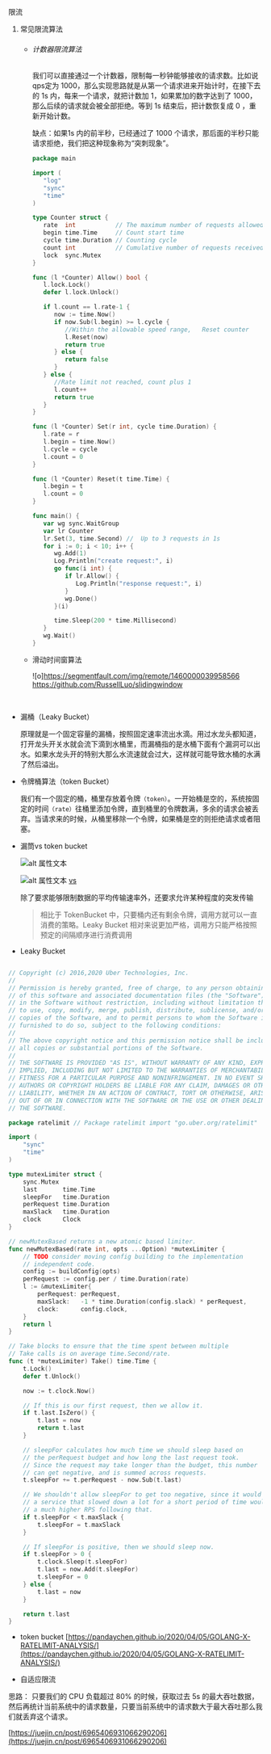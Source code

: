 限流

1. 常见限流算法

   

   - ###### 计数器限流算法
     
     我们可以直接通过一个计数器，限制每一秒钟能够接收的请求数。比如说 qps定为 1000，那么实现思路就是从第一个请求进来开始计时，在接下去的 1s 内，每来一个请求，就把计数加 1，如果累加的数字达到了 1000，那么后续的请求就会被全部拒绝。等到 1s 结束后，把计数恢复成 0 ，重新开始计数。
     
     缺点：如果1s 内的前半秒，已经通过了 1000 个请求，那后面的半秒只能请求拒绝，我们把这种现象称为“突刺现象”。
     
     
     
     ```go 
     package main
     
     import (
        "log"
        "sync"
        "time"
     )
     
     type Counter struct {
        rate  int           // The maximum number of requests allowed in the count cycle
        begin time.Time     // Count start time
        cycle time.Duration // Counting cycle
        count int           // Cumulative number of requests received in the counting cycle
        lock  sync.Mutex
     }
     
     func (l *Counter) Allow() bool {
        l.lock.Lock()
        defer l.lock.Unlock()
     
        if l.count == l.rate-1 {
           now := time.Now()
           if now.Sub(l.begin) >= l.cycle {
              //Within the allowable speed range,   Reset counter
              l.Reset(now)
              return true
           } else {
              return false
           }
        } else {
           //Rate limit not reached, count plus 1
           l.count++
           return true
        }
     }
     
     func (l *Counter) Set(r int, cycle time.Duration) {
        l.rate = r
        l.begin = time.Now()
        l.cycle = cycle
        l.count = 0
     }
     
     func (l *Counter) Reset(t time.Time) {
        l.begin = t
        l.count = 0
     }
     
     func main() {
        var wg sync.WaitGroup
        var lr Counter
        lr.Set(3, time.Second) //  Up to 3 requests in 1s
        for i := 0; i < 10; i++ {
           wg.Add(1)
           Log.Println("create request:", i)
           go func(i int) {
              if lr.Allow() {
                 Log.Println("response request:", i)
              }
              wg.Done()
           }(i)
     
           time.Sleep(200 * time.Millisecond)
        }
        wg.Wait()
     }
     ```



   - 滑动时间窗算法

        ![o]https://segmentfault.com/img/remote/1460000039958566
        https://github.com/RussellLuo/slidingwindow

​      

   - 漏桶（Leaky Bucket）

     原理就是一个固定容量的漏桶，按照固定速率流出水滴。用过水龙头都知道，打开龙头开关水就会流下滴到水桶里，而漏桶指的是水桶下面有个漏洞可以出水。如果水龙头开的特别大那么水流速就会过大，这样就可能导致水桶的水满了然后溢出。

   - 令牌桶算法（token Bucket）
     
     我们有一个固定的桶，桶里存放着令牌`（token）`。一开始桶是空的，系统按固定的时间`（rate）`往桶里添加令牌，直到桶里的令牌数满，多余的请求会被丢弃。当请求来的时候，从桶里移除一个令牌，如果桶是空的则拒绝请求或者阻塞。
     
   - 漏筒vs token bucket 
     
     
     ![alt 属性文本](https://static001.geekbang.org/infoq/9f/9f645abbc8477ff790ab663b4d75f21e.png)
     
     
     ![alt 属性文本](https://static001.geekbang.org/infoq/47/47bba937ecc3f81b975e9a59a743b3d4.png)
     [vs](https://m.haicoder.net/note/nginx-interview/nginx-interview-nginx-leaky-bucket.html)
     
     除了要求能够限制数据的平均传输速率外，还要求允许某种程度的突发传输

     > 相比于 TokenBucket 中，只要桶内还有剩余令牌，调用方就可以一直消费的策略。Leaky Bucket 相对来说更加严格，调用方只能严格按照预定的间隔顺序进行消费调用

- Leaky Bucket
```go

// Copyright (c) 2016,2020 Uber Technologies, Inc.
//
// Permission is hereby granted, free of charge, to any person obtaining a copy
// of this software and associated documentation files (the "Software"), to deal
// in the Software without restriction, including without limitation the rights
// to use, copy, modify, merge, publish, distribute, sublicense, and/or sell
// copies of the Software, and to permit persons to whom the Software is
// furnished to do so, subject to the following conditions:
//
// The above copyright notice and this permission notice shall be included in
// all copies or substantial portions of the Software.
//
// THE SOFTWARE IS PROVIDED "AS IS", WITHOUT WARRANTY OF ANY KIND, EXPRESS OR
// IMPLIED, INCLUDING BUT NOT LIMITED TO THE WARRANTIES OF MERCHANTABILITY,
// FITNESS FOR A PARTICULAR PURPOSE AND NONINFRINGEMENT. IN NO EVENT SHALL THE
// AUTHORS OR COPYRIGHT HOLDERS BE LIABLE FOR ANY CLAIM, DAMAGES OR OTHER
// LIABILITY, WHETHER IN AN ACTION OF CONTRACT, TORT OR OTHERWISE, ARISING FROM,
// OUT OF OR IN CONNECTION WITH THE SOFTWARE OR THE USE OR OTHER DEALINGS IN
// THE SOFTWARE.

package ratelimit // Package ratelimit import "go.uber.org/ratelimit"

import (
	"sync"
	"time"
)

type mutexLimiter struct {
	sync.Mutex
	last       time.Time
	sleepFor   time.Duration
	perRequest time.Duration
	maxSlack   time.Duration
	clock      Clock
}

// newMutexBased returns a new atomic based limiter.
func newMutexBased(rate int, opts ...Option) *mutexLimiter {
	// TODO consider moving config building to the implementation
	// independent code.
	config := buildConfig(opts)
	perRequest := config.per / time.Duration(rate)
	l := &mutexLimiter{
		perRequest: perRequest,
		maxSlack:   -1 * time.Duration(config.slack) * perRequest,
		clock:      config.clock,
	}
	return l
}

// Take blocks to ensure that the time spent between multiple
// Take calls is on average time.Second/rate.
func (t *mutexLimiter) Take() time.Time {
	t.Lock()
	defer t.Unlock()

	now := t.clock.Now()

	// If this is our first request, then we allow it.
	if t.last.IsZero() {
		t.last = now
		return t.last
	}

	// sleepFor calculates how much time we should sleep based on
	// the perRequest budget and how long the last request took.
	// Since the request may take longer than the budget, this number
	// can get negative, and is summed across requests.
	t.sleepFor += t.perRequest - now.Sub(t.last)

	// We shouldn't allow sleepFor to get too negative, since it would mean that
	// a service that slowed down a lot for a short period of time would get
	// a much higher RPS following that.
	if t.sleepFor < t.maxSlack {
		t.sleepFor = t.maxSlack
	}

	// If sleepFor is positive, then we should sleep now.
	if t.sleepFor > 0 {
		t.clock.Sleep(t.sleepFor)
		t.last = now.Add(t.sleepFor)
		t.sleepFor = 0
	} else {
		t.last = now
	}

	return t.last
}

```
- token bucket
[https://pandaychen.github.io/2020/04/05/GOLANG-X-RATELIMIT-ANALYSIS/](https://pandaychen.github.io/2020/04/05/GOLANG-X-RATELIMIT-ANALYSIS/)

- 自适应限流

思路： 只要我们的 CPU 负载超过 80% 的时候，获取过去 5s 的最大吞吐数据，然后再统计当前系统中的请求数量，只要当前系统中的请求数大于最大吞吐那么我们就丢弃这个请求。

[https://juejin.cn/post/6965406931066290206](https://juejin.cn/post/6965406931066290206)